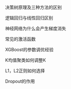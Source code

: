 决策树原理及三种方法的区别

逻辑回归与线性回归区别

神经网络为什么会产生梯度消失

常见的激活函数

XGBoost的参数调优经验

K均值聚类如何调整K

L1，L2正则如何选择

Dropout的作用